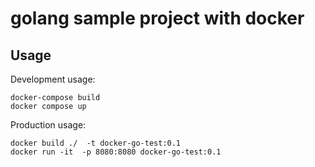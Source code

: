 # golang sample project with docker

## Usage

Development usage:

    docker-compose build
    docker compose up

Production usage:

    docker build ./  -t docker-go-test:0.1
    docker run -it  -p 8080:8080 docker-go-test:0.1

